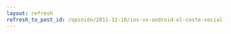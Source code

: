 ```yaml
---
layout: refresh
refresh_to_post_id: /opinión/2011-12-10/ios-vs-android-el-coste-social-de-la-eficiencia-o-el-coste-tcnico-de-la-libertad
---
```

